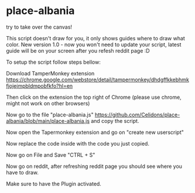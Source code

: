# place-albania
try to take over the canvas!

This script doesn't draw for you, it only shows guides where to draw what color. New version 1.0 - now you won't need to update your script, latest guide will be on your screen after you refesh reddit page :D

To setup the script follow steps bellow:

Download TamperMonkey extension https://chrome.google.com/webstore/detail/tampermonkey/dhdgffkkebhmkfjojejmpbldmpobfkfo?hl=en

Then click on the extension the top right of Chrome (please use chrome, might not work on other browsers)

Now go to the file "place-albania.js" https://github.com/Celidons/place-albania/blob/main/place-albania.js
and copy the script.

Now open the Tapermonkey extension and go on "create new userscript"

Now replace the code inside with the code you just copied.

Now go on File and Save "CTRL + S"

Now go on reddit, after refreshing reddit page you should see where you have to draw.

Make sure to have the Plugin activated.
